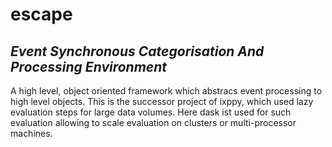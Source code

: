 # escape
## _Event Synchronous Categorisation And Processing Environment_

A high level, object oriented framework which abstracs event processing to high level objects. This is the successor project of ixppy, which used lazy evaluation steps for large data volumes. Here dask ist used for such evaluation allowing to scale evaluation on clusters or multi-processor machines.
